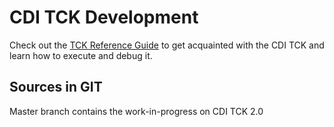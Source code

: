 CDI TCK Development
===================

Check out the [TCK Reference Guide](http://docs.jboss.org/cdi/tck/reference/latest/en-US/html/) to get acquainted with the CDI TCK and learn how to execute and debug it.

Sources in GIT
--------------

Master branch contains the work-in-progress on CDI TCK 2.0
